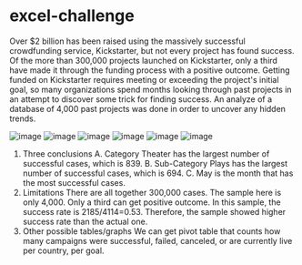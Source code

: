 # excel-challenge
Over $2 billion has been raised using the massively successful crowdfunding service, Kickstarter, but not every project has found success. Of the more than 300,000 projects launched on Kickstarter, only a third have made it through the funding process with a positive outcome.
Getting funded on Kickstarter requires meeting or exceeding the project's initial goal, so many organizations spend months looking through past projects in an attempt to discover some trick for finding success. An analyze of a database of 4,000 past projects was done in order to uncover any hidden trends.

![image](https://user-images.githubusercontent.com/79819331/119153579-5f445b80-ba1f-11eb-9666-a405f082ff63.png)
![image](https://user-images.githubusercontent.com/79819331/119153612-65d2d300-ba1f-11eb-8092-4b3ce18e6333.png)
![image](https://user-images.githubusercontent.com/79819331/119153662-6ff4d180-ba1f-11eb-8172-13acf065771f.png)
![image](https://user-images.githubusercontent.com/79819331/119153686-75521c00-ba1f-11eb-81ef-8fe1a96e0d41.png)
![image](https://user-images.githubusercontent.com/79819331/119153730-7e42ed80-ba1f-11eb-8dbb-91140a7069be.png)
![image](https://user-images.githubusercontent.com/79819331/119153774-89961900-ba1f-11eb-8bae-69cb75e578a1.png)





1.	Three conclusions
A.	Category Theater has the largest number of successful cases, which is 839. 
B.	Sub-Category Plays has the largest number of successful cases, which is 694.
C.	May is the month that has the most successful cases.
2.	Limitations
There are all together 300,000 cases. The sample here is only 4,000. Only a third can get positive outcome. In this sample, the success rate is 2185/4114=0.53. Therefore, the sample showed higher success rate than the actual one.
3.	Other possible tables/graphs
We can get pivot table that counts how many campaigns were successful, failed, canceled, or are currently live per country, per goal.

